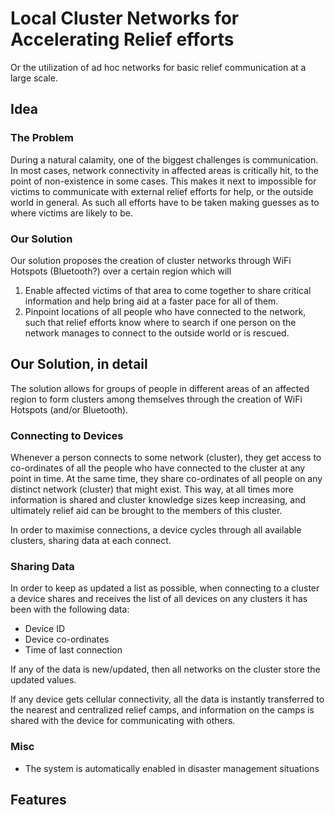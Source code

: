 # Local Cluster Networks for Accelerating Relief efforts
Or the utilization of ad hoc networks for basic relief communication at a large scale. 

## Idea
### The Problem
During a natural calamity, one of the biggest challenges is communication. In most cases, network connectivity in affected areas is critically hit, to the point of non-existence in some cases. This makes it next to impossible for victims to communicate with external relief efforts for help, or the outside world in general. As such all efforts have to be taken making guesses as to where victims are likely to be.

### Our Solution
Our solution proposes the creation of cluster networks through WiFi Hotspots (Bluetooth?) over a certain region which will 
1. Enable affected victims of that area to come together to share critical information and help bring aid at a faster pace for all of them.
2. Pinpoint locations of all people who have connected to the network, such that relief efforts know where to search if one person on the network manages to connect to the outside world or is rescued.

## Our Solution, in detail
The solution allows for groups of people in different areas of an affected region to form clusters among themselves through the creation of WiFi Hotspots (and/or Bluetooth). 

### Connecting to Devices
Whenever a person connects to some network (cluster), they get access to co-ordinates of all the people who have connected to the cluster at any point in time. At the same time, they share co-ordinates of all people on any distinct network (cluster) that might exist. This way, at all times more information is shared and cluster knowledge sizes keep increasing, and ultimately relief aid can be brought to the members of this cluster.

In order to maximise connections, a device cycles through all available clusters, sharing data at each connect.

### Sharing Data
In order to keep as updated a list as possible, when connecting to a cluster a device shares and receives the list of all devices on any clusters it has been with the following data:
 - Device ID
 - Device co-ordinates
 - Time of last connection
 
If any of the data is new/updated, then all networks on the cluster store the updated values.

If any device gets cellular connectivity, all the data is instantly transferred to the nearest and centralized relief camps, and information on the camps is shared with the device for communicating with others.

### Misc
 - The system is automatically enabled in disaster management situations

## Features
